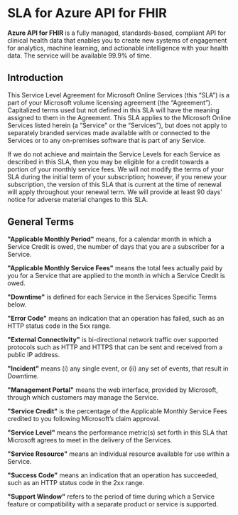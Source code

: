 # SLA for Azure API for FHIR

**Azure API for FHIR** is a fully managed, standards-based, compliant API for clinical health data that enables you to create new systems of engagement for analytics, machine learning, and actionable intelligence with your health data. The service will be available 99.9% of time.

## Introduction

This Service Level Agreement for Microsoft Online Services (this “SLA”) is a part of your Microsoft volume licensing agreement (the “Agreement”). Capitalized terms used but not defined in this SLA will have the meaning assigned to them in the Agreement. This SLA applies to the Microsoft Online Services listed herein (a “Service” or the “Services”), but does not apply to separately branded services made available with or connected to the Services or to any on-premises software that is part of any Service.

If we do not achieve and maintain the Service Levels for each Service as described in this SLA, then you may be eligible for a credit towards a portion of your monthly service fees. We will not modify the terms of your SLA during the initial term of your subscription; however, if you renew your subscription, the version of this SLA that is current at the time of renewal will apply throughout your renewal term. We will provide at least 90 days’ notice for adverse material changes to this SLA.

## General Terms

**"Applicable Monthly Period"** means, for a calendar month in which a Service Credit is owed, the number of days that you are a subscriber for a Service.

**"Applicable Monthly Service Fees"** means the total fees actually paid by you for a Service that are applied to the month in which a Service Credit is owed.

**"Downtime"** is defined for each Service in the Services Specific Terms below.

**"Error Code"** means an indication that an operation has failed, such as an HTTP status code in the 5xx range.

**"External Connectivity"** is bi-directional network traffic over supported protocols such as HTTP and HTTPS that can be sent and received from a public IP address.

**"Incident"** means (i) any single event, or (ii) any set of events, that result in Downtime.

**"Management Portal"** means the web interface, provided by Microsoft, through which customers may manage the Service.

**"Service Credit"** is the percentage of the Applicable Monthly Service Fees credited to you following Microsoft’s claim approval.

**"Service Level"** means the performance metric(s) set forth in this SLA that Microsoft agrees to meet in the delivery of the Services.

**"Service Resource"** means an individual resource available for use within a Service.

**"Success Code"** means an indication that an operation has succeeded, such as an HTTP status code in the 2xx range.

**"Support Window"** refers to the period of time during which a Service feature or compatibility with a separate product or service is supported.

